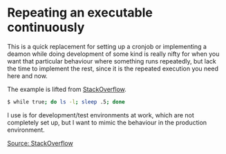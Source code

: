 # Repeating an executable continuously

This is a quick replacement for setting up a cronjob or implementing a deamon while doing development of some kind is really nifty for when you want that particular behaviour where something runs repeatedly, but lack the time to implement the rest, since it is the repeated execution you need here and now.

The example is lifted from [StackOverflow](http://stackoverflow.com/questions/13593771/linux-repeat-command-automatically).

```bash
$ while true; do ls -l; sleep .5; done
```

I use is for development/test environments at work, which are not completely set up, but I want to mimic the behaviour in the production environment.

[Source: StackOverflow](http://stackoverflow.com/questions/13593771/linux-repeat-command-automatically)
